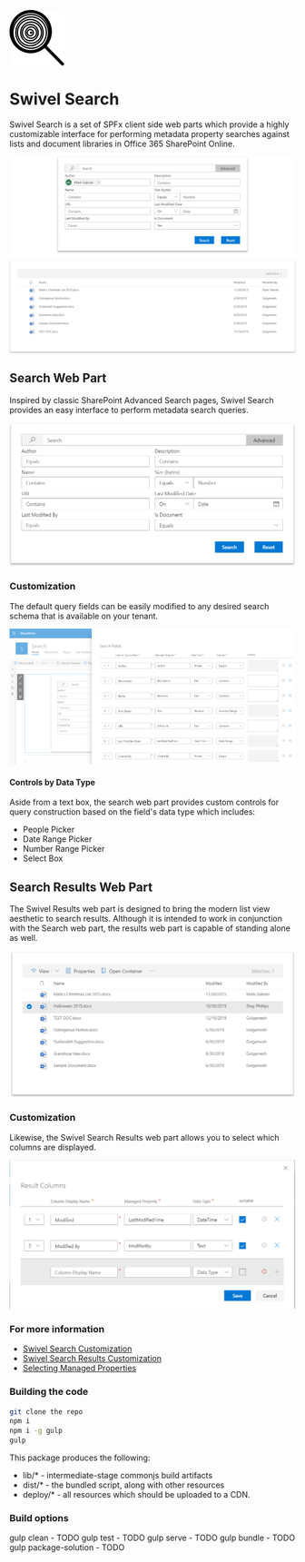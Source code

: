 ![logo](./assets/Swivel-logo.png)
# Swivel Search

Swivel Search is a set of SPFx client side web parts which provide a highly customizable interface for performing metadata property searches against lists and document libraries in Office 365 SharePoint Online.

![Swivel Search](./assets/Swivel-Search.png)

## Search Web Part

Inspired by classic SharePoint Advanced Search pages, Swivel Search provides an easy interface to perform metadata search queries.

![Search Interface](./assets/Search.Interface.png)

### Customization

The default query fields can be easily modified to any desired search schema that is available on your tenant. 

![Search Interface Properties](./assets/Search.Fields.png)

#### Controls by Data Type

Aside from a text box, the search web part provides custom controls for query construction based on the field's data type which includes:

* People Picker
* Date Range Picker
* Number Range Picker
* Select Box

## Search Results Web Part

The Swivel Results web part is designed to bring the modern list view aesthetic to search results. Although it is intended to work in conjunction with the Search web part, the results web part is capable of standing alone as well.

![Search Results Interface](./assets/Results.Interface.png)

### Customization

Likewise, the Swivel Search Results web part allows you to select which columns are displayed.

![Search Results Columns](./assets/Results.Columns.png)

### For more information

* [Swivel Search Customization](./Search-Customization.md)
* [Swivel Search Results Customization](./Results-Customization.md)
* [Selecting Managed Properties](./Selecting-Managed-Properties.md)

### Building the code

```bash
git clone the repo
npm i
npm i -g gulp
gulp
```

This package produces the following:

* lib/* - intermediate-stage commonjs build artifacts
* dist/* - the bundled script, along with other resources
* deploy/* - all resources which should be uploaded to a CDN.

### Build options

gulp clean - TODO
gulp test - TODO
gulp serve - TODO
gulp bundle - TODO
gulp package-solution - TODO

